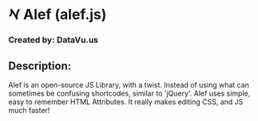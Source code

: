 <!DOCTYPE html><html><body><h1>𐡀 Alef (alef.js)</h1>
<h3>Created by: DataVu.us</h3>

<h2>Description:</h2>
<p>Alef is an open-source JS Library, with a twist. Instead of using what can sometimes be confusing shortcodes, similar to 'jQuery'. Alef uses simple, easy to remember HTML Attributes. It really makes editing CSS, and JS much faster!</p>
</body></html>
